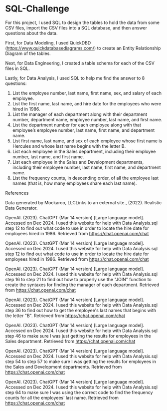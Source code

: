 # SQL-Challenge

For this project, I used SQL to design the tables to hold the data from some CSV files, import the CSV files into a SQL database, and then answer questions about the data.

First, for Data Modeling, I used QuickDBD (https://www.quickdatabasediagrams.com/) to create an Entity Relationship Diagram of the tables.

Next, for Data Engineering, I created a table schema for each of the CSV files in SQL.

Lastly, for Data Analysis, I used SQL to help me find the answer to 8 questions:

1) List the employee number, last name, first name, sex, and salary of each employee.
2) List the first name, last name, and hire date for the employees who were hired in 1986.
3) List the manager of each department along with their department number, department name, employee number, last name, and first name.
4) List the department number for each employee along with that employee’s employee number, last name, first name, and department name.
5) List first name, last name, and sex of each employee whose first name is Hercules and whose last name begins with the letter B.
6) List each employee in the Sales department, including their employee number, last name, and first name.
7) List each employee in the Sales and Development departments, including their employee number, last name, first name, and department name.
8) List the frequency counts, in descending order, of all the employee last names (that is, how many employees share each last name).

References

Data generated by Mockaroo, LLCLinks to an external site., (2022). Realistic Data Generator.

OpenAI. (2023). ChatGPT (Mar 14 version) [Large language model]. Accessed on Dec 2024. I used this website for help with Data Analysis.sql step 12 to find out what code to use in order to locate the hire date for employees hired in 1986. Retrieved from https://chat.openai.com/chat

OpenAI. (2023). ChatGPT (Mar 14 version) [Large language model]. Accessed on Dec 2024. I used this website for help with Data Analysis.sql step 12 to find out what code to use in order to locate the hire date for employees hired in 1986. Retrieved from https://chat.openai.com/chat

OpenAI. (2023). ChatGPT (Mar 14 version) [Large language model]. Accessed on Dec 2024. I used this website for help with Data Analysis.sql step 16 to step 21 to find out how to properly use the "JOIN" function to create the syntaxes for finding the manager of each department. Retrieved from https://chat.openai.com/chat

OpenAI. (2023). ChatGPT (Mar 14 version) [Large language model]. Accessed on Dec 2024. I used this website for help with Data Analysis.sql step 36 to find out how to get the employee's last names that begins with the letter "B". Retrieved from https://chat.openai.com/chat


OpenAI. (2023). ChatGPT (Mar 14 version) [Large language model]. Accessed on Dec 2024. I used this website for help with Data Analysis.sql step 46 to make sure I was just getting the results for employees in the Sales department. Retrieved from https://chat.openai.com/chat

OpenAI. (2023). ChatGPT (Mar 14 version) [Large language model]. Accessed on Dec 2024. I used this website for help with Data Analysis.sql step 54 to step 57 to make sure I was getting the results for employees in the Sales and Development departments. Retrieved from https://chat.openai.com/chat

OpenAI. (2023). ChatGPT (Mar 14 version) [Large language model]. Accessed on Dec 2024. I used this website for help with Data Analysis.sql step 64 to make sure I was using the correct code to find the frequency counts for all the employees' last name. Retrieved from https://chat.openai.com/chat
